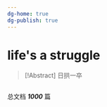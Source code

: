 ```yaml
---
dg-home: true
dg-publish: true
---
```

# life's a struggle 

> [!Abstract] 日拱一卒 
```dataviewjs 

```

总文档 ***1000*** 篇
